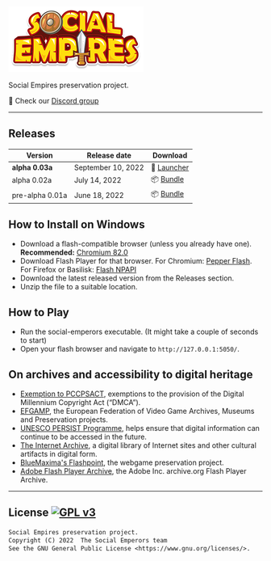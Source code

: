 ![Social Empires](templates/img/logo.png "Social Empires logo")

Social Empires preservation project.

:speech_balloon: Check our [Discord group](https://discord.gg/zW5gSbQJBw)

---

## Releases

| Version | Release date | Download |
| --- | --- | --- |
| **alpha 0.03a** | September 10, 2022 | :ticket: [Launcher](../../releases/download/0.03a/social-emperors_0.03a.exe) |
| alpha 0.02a     | July 14, 2022      | :package: [Bundle](../../releases/download/0.02a/social-emperors_0.02a.zip) |
| pre-alpha 0.01a | June 18, 2022      | :package: [Bundle](../../releases/download/0.01a/social-emperors_0.01a.zip) |

## How to Install on Windows

- Download a flash-compatible browser (unless you already have one). **Recommended:** [Chromium 82.0](https://chromium.en.uptodown.com/windows/download/2181158)
- Download Flash Player for that browser. For Chromium: [Pepper Flash](https://archive.org/download/flashplayerarchive/pub/flashplayer/installers/archive/fp_32.0.0.371_archive.zip/32_0_r0_371%2Fflashplayer32_0r0_371_winpep.exe). For Firefox or Basilisk: [Flash NPAPI](https://archive.org/download/flashplayerarchive/pub/flashplayer/installers/archive/fp_32.0.0.371_archive.zip/32_0_r0_371%2Fflashplayer32_0r0_371_win.exe)
- Download the latest released version from the Releases section.
- Unzip the file to a suitable location.

## How to Play

- Run the social-emperors executable. (It might take a couple of seconds to start)
- Open your flash browser and navigate to `http://127.0.0.1:5050/`.

## On archives and accessibility to digital heritage

- [Exemption to PCCPSACT](https://www.federalregister.gov/documents/2018/10/26/2018-23241/exemption-to-prohibition-on-circumvention-of-copyright-protection-systems-for-access-control), exemptions to the provision of the Digital Millennium Copyright Act (“DMCA”). 
- [EFGAMP](https://efgamp.eu/), the European Federation of Video Game Archives, Museums and Preservation projects.
- [UNESCO PERSIST Programme](https://unescopersist.org/), helps ensure that digital information can continue to be accessed in the future.
- [The Internet Archive](https://archive.org/), a digital library of Internet sites and other cultural artifacts in digital form.
- [BlueMaxima's Flashpoint](https://bluemaxima.org/flashpoint/), the webgame preservation project.
- [Adobe Flash Player Archive](https://archive.org/download/flashplayerarchive/), the Adobe Inc. archive.org Flash Player Archive.

---

## License [![GPL v3](https://img.shields.io/badge/GPL%20v3-blue)](http://www.gnu.org/licenses/gpl-3.0)

```
Social Empires preservation project.
Copyright (C) 2022  The Social Emperors team
See the GNU General Public License <https://www.gnu.org/licenses/>.
```
